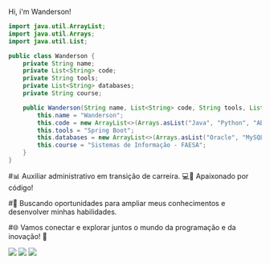 <div>
    <p>
        Hi, i'm Wanderson! 
    </p>
</div>
    
```java
import java.util.ArrayList;
import java.util.Arrays;
import java.util.List;

public class Wanderson {
    private String name;
    private List<String> code;
    private String tools;
    private List<String> databases;
    private String course;

    public Wanderson(String name, List<String> code, String tools, List<String> databases, String course) {
        this.name = "Wanderson";
        this.code = new ArrayList<>(Arrays.asList("Java", "Python", "ABAP"));
        this.tools = "Spring Boot";
        this.databases = new ArrayList<>(Arrays.asList("Oracle", "MySQL", "MongoDB"));
        this.course = "Sistemas de Informação - FAESA";
    }
}
```

#📊 Auxiliar administrativo em transição de carreira.    💻🚀 Apaixonado por código!

#🎯 Buscando oportunidades para ampliar meus conhecimentos e desenvolver minhas habilidades.

#🌐 Vamos conectar e explorar juntos o mundo da programação e da inovação! 🚀
<div>
<a href="https://instagram.com/seu-usuário-instagram-aqui" target="_blank"><img loading="lazy" src="https://img.shields.io/badge/-Instagram-%23E4405F?style=for-the-badge&logo=instagram&logoColor=white" target="_blank"></a>    
<a href="mailto:wanderson.f.g@hotmail.com"><img loading="lazy" src="https://img.shields.io/badge/EMAIL-D14836?style=for-the-badge&logo=mail.ru&logoColor=blue" target="_blank"></a>
<a href="https://www.linkedin.com/in/wandersonfg/" target="_blank"><img loading="lazy" src="https://img.shields.io/badge/-LinkedIn-%230077B5?style=for-the-badge&logo=linkedin&logoColor=white" target="_blank"></a>   
</div>
